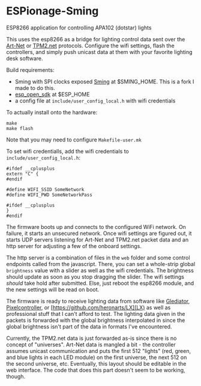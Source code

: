 # ESPionage-Sming
ESP8266 application for controlling APA102 (dotstar) lights

This uses the esp8266 as a bridge for lighting control data sent over the [Art-Net](https://en.wikipedia.org/wiki/Art-Net) or [TPM2.net](https://gist.github.com/jblang/89e24e2655be6c463c56) protocols. Configure the wifi settings, flash the controllers, and simply push unicast data at them with your favorite lighting desk software.

Build requirements:
- Sming with SPI clocks exposed [Sming](https://github.com/MisterRager/Sming) at $SMING_HOME. This is a fork I made to do this.
- [esp_open_sdk](https://github.com/pfalcon/esp-open-sdk) at $ESP_HOME
- a config file at `include/user_config_local.h` with wifi credentials

To actually install onto the hardware:
```
make
make flash
```

Note that you may need to configure `Makefile-user.mk`


To set wifi credentialls, add the wifi credentials to `include/user_config_local.h`:
```
#ifdef __cplusplus
extern "C" {
#endif

#define WIFI_SSID SomeNetwork
#define WIFI_PWD SomeNetworkPass

#ifdef __cplusplus
}
#endif
```

The firmware boots up and connects to the configured WiFi network. On failure, it starts an unsecured network. Once wifi settings are figured out, it starts UDP servers listening for Art-Net and TPM2.net packet data and an http server for adjusting a few of the onboard settings.

The http server is a combination of files in the `web` folder and some control endpoints called from the javascript. There, you can set a whole-strip global `brightness` value with a slider as well as the wifi credentials. The brightness should update as soon as you stop dragging the slider. The wifi settings *should* take hold after submitted. Else, just reboot the esp8266 module, and the new settings will be read on boot.

The firmware is ready to receive lighting data from software like [Glediator](http://www.solderlab.de/index.php/software/glediator), [Pixelcontroller](http://pixelinvaders.ch/?page_id=160), or [https://github.com/heronarts/LX](LX) as well as professional stuff that I can't afford to test. The lighting data given in the packets is forwarded with the global brightness interpolated in since the global brightness isn't part of the data in formats I've encountered.

Currently, the TPM2.net data is just forwarded as-is since there is no concept of "universes". Art-Net data is mangled a bit - the controller assumes unicast communication and puts the first 512 "lights" (red, green, and blue lights in each LED module) on the first universe, the next 512 on the second universe, etc. Eventually, this layout should be editable in the web interface. The code that does this part doesn't seem to be working, though.
